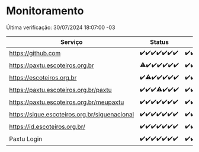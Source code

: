 # Monitoramento

Última verificação: 30/07/2024 18:07:00 -03

|Serviço|Status|Últimas 24h|
|---|---|---|
|https://github.com|<span title="2024-07-23: OK=24">✔️</span><span title="2024-07-24: OK=24">✔️</span><span title="2024-07-25: OK=24">✔️</span><span title="2024-07-26: OK=24">✔️</span><span title="2024-07-27: OK=24">✔️</span><span title="2024-07-28: OK=23">✔️</span><span title="2024-07-29: OK=21">✔️</span>|<span title="29/07/2024 18:08:00 -03 : 200">✔️</span><span title="29/07/2024 19:09:00 -03 : 200">✔️</span><span title="29/07/2024 20:06:00 -03 : 200">✔️</span><span title="29/07/2024 21:34:00 -03 : 200">✔️</span><span title="29/07/2024 22:57:00 -03 : 200">✔️</span><span title="29/07/2024 23:31:00 -03 : 200">✔️</span><span title="30/07/2024 00:09:00 -03 : 200">✔️</span><span title="30/07/2024 01:09:00 -03 : 200">✔️</span><span title="30/07/2024 02:08:00 -03 : 200">✔️</span><span title="30/07/2024 03:10:00 -03 : 200">✔️</span><span title="30/07/2024 04:07:00 -03 : 200">✔️</span><span title="30/07/2024 05:10:00 -03 : 200">✔️</span><span title="30/07/2024 06:07:00 -03 : 200">✔️</span><span title="30/07/2024 07:07:00 -03 : 200">✔️</span><span title="30/07/2024 08:06:00 -03 : 200">✔️</span><span title="30/07/2024 09:13:00 -03 : 200">✔️</span><span title="30/07/2024 10:11:00 -03 : 200">✔️</span><span title="30/07/2024 11:06:00 -03 : 200">✔️</span><span title="30/07/2024 12:07:00 -03 : 200">✔️</span><span title="30/07/2024 13:09:00 -03 : 200">✔️</span><span title="30/07/2024 14:06:00 -03 : 200">✔️</span><span title="30/07/2024 15:09:00 -03 : 200">✔️</span><span title="30/07/2024 16:06:00 -03 : 200">✔️</span><span title="30/07/2024 17:08:00 -03 : 200">✔️</span><span title="30/07/2024 18:07:00 -03 : 200">✔️</span>|
|https://paxtu.escoteiros.org.br|<span title="2024-07-23: OK=23, Falhas=1">⚠️</span><span title="2024-07-24: OK=24">✔️</span><span title="2024-07-25: OK=24">✔️</span><span title="2024-07-26: OK=24">✔️</span><span title="2024-07-27: OK=24">✔️</span><span title="2024-07-28: OK=23">✔️</span><span title="2024-07-29: OK=21">✔️</span>|<span title="29/07/2024 18:08:00 -03 : 200">✔️</span><span title="29/07/2024 19:09:00 -03 : 200">✔️</span><span title="29/07/2024 20:06:00 -03 : 200">✔️</span><span title="29/07/2024 21:34:00 -03 : 200">✔️</span><span title="29/07/2024 22:57:00 -03 : 200">✔️</span><span title="29/07/2024 23:31:00 -03 : 200">✔️</span><span title="30/07/2024 00:09:00 -03 : 200">✔️</span><span title="30/07/2024 01:09:00 -03 : 200">✔️</span><span title="30/07/2024 02:08:00 -03 : 200">✔️</span><span title="30/07/2024 03:10:00 -03 : 200">✔️</span><span title="30/07/2024 04:07:00 -03 : 200">✔️</span><span title="30/07/2024 05:10:00 -03 : 200">✔️</span><span title="30/07/2024 06:07:00 -03 : 200">✔️</span><span title="30/07/2024 07:07:00 -03 : 200">✔️</span><span title="30/07/2024 08:06:00 -03 : 200">✔️</span><span title="30/07/2024 09:13:00 -03 : 200">✔️</span><span title="30/07/2024 10:11:00 -03 : 200">✔️</span><span title="30/07/2024 11:06:00 -03 : 200">✔️</span><span title="30/07/2024 12:07:00 -03 : 200">✔️</span><span title="30/07/2024 13:09:00 -03 : 200">✔️</span><span title="30/07/2024 14:06:00 -03 : 200">✔️</span><span title="30/07/2024 15:09:00 -03 : 200">✔️</span><span title="30/07/2024 16:06:00 -03 : 200">✔️</span><span title="30/07/2024 17:08:00 -03 : 200">✔️</span><span title="30/07/2024 18:07:00 -03 : 200">✔️</span>|
|https://escoteiros.org.br|<span title="2024-07-23: OK=24">✔️</span><span title="2024-07-24: OK=22, Falhas=2">⚠️</span><span title="2024-07-25: OK=24">✔️</span><span title="2024-07-26: OK=24">✔️</span><span title="2024-07-27: OK=24">✔️</span><span title="2024-07-28: OK=23">✔️</span><span title="2024-07-29: OK=21">✔️</span>|<span title="29/07/2024 18:08:00 -03 : 200">✔️</span><span title="29/07/2024 19:09:00 -03 : 200">✔️</span><span title="29/07/2024 20:06:00 -03 : 200">✔️</span><span title="29/07/2024 21:34:00 -03 : 200">✔️</span><span title="29/07/2024 22:57:00 -03 : 200">✔️</span><span title="29/07/2024 23:31:00 -03 : 200">✔️</span><span title="30/07/2024 00:09:00 -03 : 200">✔️</span><span title="30/07/2024 01:09:00 -03 : 200">✔️</span><span title="30/07/2024 02:08:00 -03 : 200">✔️</span><span title="30/07/2024 03:10:00 -03 : 200">✔️</span><span title="30/07/2024 04:07:00 -03 : 200">✔️</span><span title="30/07/2024 05:10:00 -03 : 200">✔️</span><span title="30/07/2024 06:07:00 -03 : 200">✔️</span><span title="30/07/2024 07:07:00 -03 : 200">✔️</span><span title="30/07/2024 08:06:00 -03 : 200">✔️</span><span title="30/07/2024 09:13:00 -03 : 200">✔️</span><span title="30/07/2024 10:11:00 -03 : 200">✔️</span><span title="30/07/2024 11:07:00 -03 : 200">✔️</span><span title="30/07/2024 12:07:00 -03 : 200">✔️</span><span title="30/07/2024 13:09:00 -03 : 200">✔️</span><span title="30/07/2024 14:06:00 -03 : 200">✔️</span><span title="30/07/2024 15:09:00 -03 : 200">✔️</span><span title="30/07/2024 16:06:00 -03 : 200">✔️</span><span title="30/07/2024 17:08:00 -03 : 200">✔️</span><span title="30/07/2024 18:07:00 -03 : 200">✔️</span>|
|https://paxtu.escoteiros.org.br/paxtu|<span title="2024-07-23: OK=24">✔️</span><span title="2024-07-24: OK=24">✔️</span><span title="2024-07-25: OK=24">✔️</span><span title="2024-07-26: OK=23, Falhas=1">⚠️</span><span title="2024-07-27: OK=24">✔️</span><span title="2024-07-28: OK=23">✔️</span><span title="2024-07-29: OK=21">✔️</span>|<span title="29/07/2024 18:08:00 -03 : 200">✔️</span><span title="29/07/2024 19:09:00 -03 : 200">✔️</span><span title="29/07/2024 20:06:00 -03 : 200">✔️</span><span title="29/07/2024 21:35:00 -03 : 200">✔️</span><span title="29/07/2024 22:57:00 -03 : 200">✔️</span><span title="29/07/2024 23:31:00 -03 : 200">✔️</span><span title="30/07/2024 00:09:00 -03 : 200">✔️</span><span title="30/07/2024 01:09:00 -03 : 200">✔️</span><span title="30/07/2024 02:08:00 -03 : 200">✔️</span><span title="30/07/2024 03:10:00 -03 : 200">✔️</span><span title="30/07/2024 04:07:00 -03 : 200">✔️</span><span title="30/07/2024 05:10:00 -03 : 200">✔️</span><span title="30/07/2024 06:07:00 -03 : 200">✔️</span><span title="30/07/2024 07:07:00 -03 : 200">✔️</span><span title="30/07/2024 08:06:00 -03 : 200">✔️</span><span title="30/07/2024 09:13:00 -03 : 200">✔️</span><span title="30/07/2024 10:11:00 -03 : 200">✔️</span><span title="30/07/2024 11:07:00 -03 : 200">✔️</span><span title="30/07/2024 12:07:00 -03 : 200">✔️</span><span title="30/07/2024 13:09:00 -03 : 200">✔️</span><span title="30/07/2024 14:06:00 -03 : 200">✔️</span><span title="30/07/2024 15:09:00 -03 : 200">✔️</span><span title="30/07/2024 16:06:00 -03 : 200">✔️</span><span title="30/07/2024 17:08:00 -03 : 200">✔️</span><span title="30/07/2024 18:07:00 -03 : 200">✔️</span>|
|https://paxtu.escoteiros.org.br/meupaxtu|<span title="2024-07-23: OK=24">✔️</span><span title="2024-07-24: OK=24">✔️</span><span title="2024-07-25: OK=24">✔️</span><span title="2024-07-26: OK=24">✔️</span><span title="2024-07-27: OK=24">✔️</span><span title="2024-07-28: OK=23">✔️</span><span title="2024-07-29: OK=21">✔️</span>|<span title="29/07/2024 18:08:00 -03 : 200">✔️</span><span title="29/07/2024 19:09:00 -03 : 200">✔️</span><span title="29/07/2024 20:06:00 -03 : 200">✔️</span><span title="29/07/2024 21:35:00 -03 : 200">✔️</span><span title="29/07/2024 22:57:00 -03 : 200">✔️</span><span title="29/07/2024 23:31:00 -03 : 200">✔️</span><span title="30/07/2024 00:09:00 -03 : 200">✔️</span><span title="30/07/2024 01:09:00 -03 : 200">✔️</span><span title="30/07/2024 02:08:00 -03 : 200">✔️</span><span title="30/07/2024 03:10:00 -03 : 200">✔️</span><span title="30/07/2024 04:07:00 -03 : 200">✔️</span><span title="30/07/2024 05:10:00 -03 : 200">✔️</span><span title="30/07/2024 06:07:00 -03 : 200">✔️</span><span title="30/07/2024 07:07:00 -03 : 200">✔️</span><span title="30/07/2024 08:06:00 -03 : 200">✔️</span><span title="30/07/2024 09:13:00 -03 : 200">✔️</span><span title="30/07/2024 10:11:00 -03 : 200">✔️</span><span title="30/07/2024 11:07:00 -03 : 200">✔️</span><span title="30/07/2024 12:07:00 -03 : 200">✔️</span><span title="30/07/2024 13:09:00 -03 : 200">✔️</span><span title="30/07/2024 14:06:00 -03 : 200">✔️</span><span title="30/07/2024 15:09:00 -03 : 200">✔️</span><span title="30/07/2024 16:06:00 -03 : 200">✔️</span><span title="30/07/2024 17:08:00 -03 : 200">✔️</span><span title="30/07/2024 18:07:00 -03 : 200">✔️</span>|
|https://sigue.escoteiros.org.br/siguenacional|<span title="2024-07-23: OK=24">✔️</span><span title="2024-07-24: OK=24">✔️</span><span title="2024-07-25: OK=24">✔️</span><span title="2024-07-26: OK=24">✔️</span><span title="2024-07-27: OK=24">✔️</span><span title="2024-07-28: OK=23">✔️</span><span title="2024-07-29: OK=21">✔️</span>|<span title="29/07/2024 18:08:00 -03 : 200">✔️</span><span title="29/07/2024 19:09:00 -03 : 200">✔️</span><span title="29/07/2024 20:06:00 -03 : 200">✔️</span><span title="29/07/2024 21:35:00 -03 : 200">✔️</span><span title="29/07/2024 22:57:00 -03 : 200">✔️</span><span title="29/07/2024 23:31:00 -03 : 200">✔️</span><span title="30/07/2024 00:09:00 -03 : 200">✔️</span><span title="30/07/2024 01:09:00 -03 : 200">✔️</span><span title="30/07/2024 02:08:00 -03 : 200">✔️</span><span title="30/07/2024 03:10:00 -03 : 200">✔️</span><span title="30/07/2024 04:07:00 -03 : 200">✔️</span><span title="30/07/2024 05:10:00 -03 : 200">✔️</span><span title="30/07/2024 06:07:00 -03 : 200">✔️</span><span title="30/07/2024 07:07:00 -03 : 200">✔️</span><span title="30/07/2024 08:06:00 -03 : 200">✔️</span><span title="30/07/2024 09:13:00 -03 : 200">✔️</span><span title="30/07/2024 10:11:00 -03 : 200">✔️</span><span title="30/07/2024 11:07:00 -03 : 200">✔️</span><span title="30/07/2024 12:07:00 -03 : 200">✔️</span><span title="30/07/2024 13:09:00 -03 : 200">✔️</span><span title="30/07/2024 14:06:00 -03 : 200">✔️</span><span title="30/07/2024 15:09:00 -03 : 200">✔️</span><span title="30/07/2024 16:06:00 -03 : 200">✔️</span><span title="30/07/2024 17:08:00 -03 : 200">✔️</span><span title="30/07/2024 18:07:00 -03 : 200">✔️</span>|
|https://id.escoteiros.org.br/|<span title="2024-07-23: OK=24">✔️</span><span title="2024-07-24: OK=24">✔️</span><span title="2024-07-25: OK=24">✔️</span><span title="2024-07-26: OK=24">✔️</span><span title="2024-07-27: OK=24">✔️</span><span title="2024-07-28: OK=23">✔️</span><span title="2024-07-29: OK=21">✔️</span>|<span title="29/07/2024 18:08:00 -03 : 200">✔️</span><span title="29/07/2024 19:09:00 -03 : 200">✔️</span><span title="29/07/2024 20:06:00 -03 : 200">✔️</span><span title="29/07/2024 21:35:00 -03 : 200">✔️</span><span title="29/07/2024 22:57:00 -03 : 200">✔️</span><span title="29/07/2024 23:31:00 -03 : 200">✔️</span><span title="30/07/2024 00:09:00 -03 : 200">✔️</span><span title="30/07/2024 01:09:00 -03 : 200">✔️</span><span title="30/07/2024 02:08:00 -03 : 200">✔️</span><span title="30/07/2024 03:10:00 -03 : 200">✔️</span><span title="30/07/2024 04:07:00 -03 : 200">✔️</span><span title="30/07/2024 05:10:00 -03 : 200">✔️</span><span title="30/07/2024 06:07:00 -03 : 200">✔️</span><span title="30/07/2024 07:07:00 -03 : 200">✔️</span><span title="30/07/2024 08:06:00 -03 : 200">✔️</span><span title="30/07/2024 09:13:00 -03 : 200">✔️</span><span title="30/07/2024 10:11:00 -03 : 200">✔️</span><span title="30/07/2024 11:07:00 -03 : 200">✔️</span><span title="30/07/2024 12:07:00 -03 : 200">✔️</span><span title="30/07/2024 13:09:00 -03 : 200">✔️</span><span title="30/07/2024 14:06:00 -03 : 200">✔️</span><span title="30/07/2024 15:09:00 -03 : 200">✔️</span><span title="30/07/2024 16:06:00 -03 : 200">✔️</span><span title="30/07/2024 17:08:00 -03 : 200">✔️</span><span title="30/07/2024 18:07:00 -03 : 200">✔️</span>|
|Paxtu Login|<span title="2024-07-23: OK=24">✔️</span><span title="2024-07-24: OK=24">✔️</span><span title="2024-07-25: OK=24">✔️</span><span title="2024-07-26: OK=24">✔️</span><span title="2024-07-27: OK=24">✔️</span><span title="2024-07-28: OK=23">✔️</span><span title="2024-07-29: OK=21">✔️</span>|<span title="29/07/2024 18:08:00 -03 : 200">✔️</span><span title="29/07/2024 19:09:00 -03 : 200">✔️</span><span title="29/07/2024 20:06:00 -03 : 200">✔️</span><span title="29/07/2024 21:35:00 -03 : 200">✔️</span><span title="29/07/2024 22:57:00 -03 : 200">✔️</span><span title="29/07/2024 23:31:00 -03 : 200">✔️</span><span title="30/07/2024 00:09:00 -03 : 200">✔️</span><span title="30/07/2024 01:09:00 -03 : 200">✔️</span><span title="30/07/2024 02:08:00 -03 : 200">✔️</span><span title="30/07/2024 03:10:00 -03 : 200">✔️</span><span title="30/07/2024 04:07:00 -03 : 200">✔️</span><span title="30/07/2024 05:10:00 -03 : 200">✔️</span><span title="30/07/2024 06:07:00 -03 : 200">✔️</span><span title="30/07/2024 07:07:00 -03 : 200">✔️</span><span title="30/07/2024 08:06:00 -03 : 200">✔️</span><span title="30/07/2024 09:13:00 -03 : 200">✔️</span><span title="30/07/2024 10:11:00 -03 : 200">✔️</span><span title="30/07/2024 11:07:00 -03 : 200">✔️</span><span title="30/07/2024 12:07:00 -03 : 200">✔️</span><span title="30/07/2024 13:09:00 -03 : 200">✔️</span><span title="30/07/2024 14:06:00 -03 : 200">✔️</span><span title="30/07/2024 15:09:00 -03 : 200">✔️</span><span title="30/07/2024 16:06:00 -03 : 200">✔️</span><span title="30/07/2024 17:08:00 -03 : 200">✔️</span><span title="30/07/2024 18:07:00 -03 : 200">✔️</span>|
